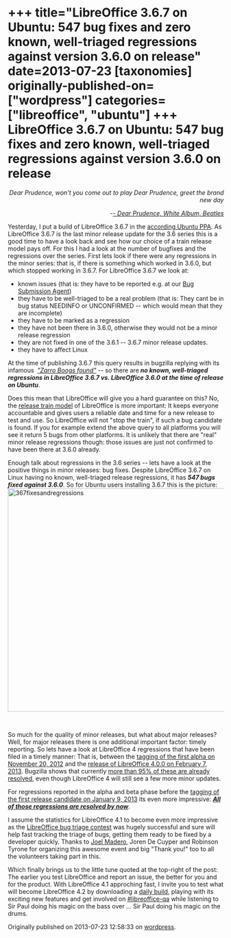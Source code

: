 +++
title="LibreOffice 3.6.7 on Ubuntu: 547 bug fixes and zero known, well-triaged regressions against version 3.6.0 on release"
date=2013-07-23
[taxonomies]
originally-published-on=["wordpress"]
categories=["libreoffice", "ubuntu"]
+++
LibreOffice 3.6.7 on Ubuntu: 547 bug fixes and zero known, well-triaged regressions against version 3.6.0 on release
====================================================================================================================

<p style="text-align:right;"><em>Dear Prudence, won't you come out to play</em>
<em> Dear Prudence, greet the brand new day</em></p>
<p style="text-align:right;"><em>-<a href="https://www.youtube.com/watch?v=AZDw0uu6UO0&amp;list=PLBA1F4B9119D173F2">- Dear Prudence, White Album, Beatles</a></em></p>
Yesterday, I put a build of LibreOffice 3.6.7 in the <a href="https://launchpad.net/~libreoffice/+archive/libreoffice-3-6">according Ubuntu PPA</a>. As LibreOffice 3.6.7 is the last minor release update for the 3.6 series this is a good time to have a look back and see how our choice of a train release model pays off. For this I had a look at the number of bugfixes and the regressions over the series. First lets look if there were any regressions in the minor series: that is, if there is something which worked in 3.6.0, but which stopped working in 3.6.7. For LibreOffice 3.6.7 we look at:
<ul>
	<li>known issues (that is: they have to be reported e.g. at our <a href="https://www.libreoffice.org/get-help/bug/">Bug Submission Agent</a>)</li>
	<li>they have to be well-triaged to be a real problem (that is: They cant be in bug status NEEDINFO or UNCONFIRMED -- which would mean that they are incomplete)</li>
	<li>they have to be marked as a regression</li>
	<li>they have not been there in 3.6.0, otherwise they would not be a minor release regression</li>
	<li>they are not fixed in one of the 3.6.1 -- 3.6.7 minor release updates.</li>
	<li>they have to affect Linux</li>
</ul>
At the time of publishing 3.6.7 this query results in bugzilla replying with its infamous  <a href="https://bugs.freedesktop.org/buglist.cgi?keywords=regression%2C%20&amp;keywords_type=allwords&amp;f1=version&amp;o3=notregexp&amp;list_id=324674&amp;v3=target%3A3.6.&amp;o1=regexp&amp;resolution=---&amp;resolution=FIXED&amp;op_sys=All&amp;op_sys=Linux%20%28All%29&amp;o2=notregexp&amp;query_format=advanced&amp;f3=status_whiteboard&amp;f2=version&amp;bug_status=NEW&amp;bug_status=ASSIGNED&amp;bug_status=REOPENED&amp;bug_status=RESOLVED&amp;bug_status=VERIFIED&amp;bug_status=CLOSED&amp;bug_status=PLEASETEST&amp;v1=^3.6&amp;v2=^3.6.0&amp;product=LibreOffice"><em>"Zarro Boogs found"</em></a> -- so there are<em><strong> no known, well-triaged regressions in LibreOffice 3.6.7 vs. LibreOffice 3.6.0 at the time of release on Ubuntu</strong></em>.

Does this mean that LibreOffice will give you a hard guarantee on this? No, the <a href="http://en.wikipedia.org/wiki/Software_release_train">release train model</a> of LibreOffice is more important: It keeps everyone accountable and gives users a reliable date and time for a new release to test and use. So LibreOffice will not "stop the train", if such a bug candidate is found. If you for example extend the above query to all platforms you will see it return 5 bugs from other platforms. It is unlikely that there are "real" minor release regressions though: those issues are just not confirmed to have been there at 3.6.0 already.

Enough talk about regressions in the 3.6 series -- lets have a look at the positive things in minor releases: bug fixes. Despite LibreOffice 3.6.7 on Linux having no known, well-triaged release regressions, it has <em><strong>547 bugs fixed against 3.6.0</strong></em>. So for Ubuntu users installing 3.6.7 this is the picture:<a href="/img/wp/2013/07/367fixesandregressions1.png"><img class="aligncenter size-full wp-image-544" alt="367fixesandregressions" src="/img/wp/2013/07/367fixesandregressions1.png" width="519" height="519" /></a>

&nbsp;

So much for the quality of minor releases, but what about major releases? Well, for major releases there is one additional important factor: timely reporting. So lets have a look at LibreOffice 4 regressions that have been filed in a timely manner: That is, between the <a href="https://gerrit.libreoffice.org/gitweb?p=core.git;a=commit;h=dec8fe97d9f48d59b6bb0f98faded0f6aa8397df">tagging of the first alpha on November 20, 2012</a> and the <a href="http://blog.documentfoundation.org/2013/02/07/the-document-foundation-announces-libreoffice-4-0/">release of LibreOffice 4.0.0 on February 7, 2013</a>. Bugzilla shows that currently <a href="https://bugs.freedesktop.org/report.cgi?x_axis_field=bug_status&amp;y_axis_field=bug_severity&amp;z_axis_field=&amp;query_format=report-table&amp;short_desc_type=allwordssubstr&amp;short_desc=&amp;product=LibreOffice&amp;bug_status=NEW&amp;bug_status=ASSIGNED&amp;bug_status=REOPENED&amp;bug_status=RESOLVED&amp;bug_status=VERIFIED&amp;bug_status=CLOSED&amp;bug_status=PLEASETEST&amp;longdesc_type=allwordssubstr&amp;longdesc=&amp;bug_file_loc_type=allwordssubstr&amp;bug_file_loc=&amp;status_whiteboard_type=allwordssubstr&amp;status_whiteboard=&amp;keywords_type=allwords&amp;keywords=regression%2C+&amp;bug_id=&amp;bug_id_type=anyexact&amp;emailtype1=substring&amp;email1=&amp;emailtype2=substring&amp;email2=&amp;emailtype3=substring&amp;email3=&amp;chfieldvalue=&amp;chfieldfrom=2012-11-20&amp;chfieldto=2013-02-07&amp;j_top=AND&amp;f1=version&amp;o1=regexp&amp;v1=^4.&amp;f2=noop&amp;o2=noop&amp;v2=&amp;format=table&amp;action=wrap">more than 95% of these are already resolved</a>, even though LibreOffice 4 will still see a few more minor updates.

For regressions reported in the alpha and beta phase before the <a href="https://gerrit.libreoffice.org/gitweb?p=core.git;a=commit;h=527dba6f6e0cfbbc71bd6e7b88a52699bb48799e">tagging of the first release candidate on January 9, 2013</a> its even more impressive: <a href="https://bugs.freedesktop.org/report.cgi?x_axis_field=bug_status&amp;y_axis_field=bug_severity&amp;z_axis_field=&amp;query_format=report-table&amp;short_desc_type=allwordssubstr&amp;short_desc=&amp;product=LibreOffice&amp;bug_status=NEW&amp;bug_status=ASSIGNED&amp;bug_status=REOPENED&amp;bug_status=RESOLVED&amp;bug_status=VERIFIED&amp;bug_status=CLOSED&amp;bug_status=PLEASETEST&amp;longdesc_type=allwordssubstr&amp;longdesc=&amp;bug_file_loc_type=allwordssubstr&amp;bug_file_loc=&amp;status_whiteboard_type=allwordssubstr&amp;status_whiteboard=&amp;keywords_type=allwords&amp;keywords=regression%2C+&amp;bug_id=&amp;bug_id_type=anyexact&amp;emailtype1=substring&amp;email1=&amp;emailtype2=substring&amp;email2=&amp;emailtype3=substring&amp;email3=&amp;chfieldvalue=&amp;chfieldfrom=2012-11-20&amp;chfieldto=2013-01-09&amp;j_top=AND&amp;f1=version&amp;o1=regexp&amp;v1=^4.&amp;f2=noop&amp;o2=noop&amp;v2=&amp;format=table&amp;action=wrap"><em><strong>All of those regressions are resolved by now</strong></em></a>.

I assume the statistics for LibreOffice 4.1 to become even more impressive as the <a href="https://wiki.documentfoundation.org/QA/Projects/Bug_Triage_Contest">LibreOffice bug triage contest</a> was hugely successful and sure will help fast tracking the triage of bugs, getting them ready to be fixed by a developer quickly. Thanks to <a href="http://joelmadero.wordpress.com/">Joel Madero</a>, Joren De Cuyper and Robinson Tyrone for organizing this awesome event and big "Thank you!" too to all the volunteers taking part in this.

Which finally brings us to the little tune quoted at the top-right of the post: The earlier you test LibreOffice and report an issue, the better for you and for the product. With LibreOffice 4.1 approching fast, I invite you to test what will become LibreOffice 4.2 by downloading a <a href="http://dev-builds.libreoffice.org/daily/">daily build</a>, playing with its exciting new features and get involved on <a href="irc://chat.freenode.net/libreoffice-qa">#libreoffice-qa</a> while listening to Sir Paul doing his magic on the bass over ... Sir Paul doing his magic on the drums.

Originally published on 2013-07-23 12:58:33 on [wordpress](https://skyfromme.wordpress.com/2013/07/23/libreoffice-3-6-7-on-ubuntu-547-bug-fixes-and-zero-known-well-triaged-regressions-against-version-3-6-0-on-release/).
